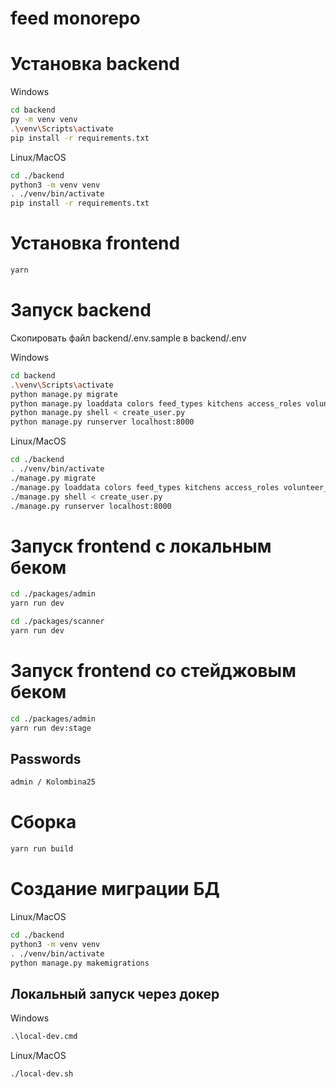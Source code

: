 # feed monorepo


# Установка backend
Windows
```bash
cd backend
py -m venv venv
.\venv\Scripts\activate
pip install -r requirements.txt
```

Linux/MacOS
```bash
cd ./backend
python3 -m venv venv
. ./venv/bin/activate
pip install -r requirements.txt
```

# Установка frontend

```bash
yarn
```

# Запуск backend

Скопировать файл backend/.env.sample в backend/.env

Windows
```bash
cd backend
.\venv\Scripts\activate
python manage.py migrate
python manage.py loaddata colors feed_types kitchens access_roles volunteer_roles engagement_roles transports genders statuses direction_types
python manage.py shell < create_user.py
python manage.py runserver localhost:8000
```

Linux/MacOS
```bash
cd ./backend
. ./venv/bin/activate
./manage.py migrate
./manage.py loaddata colors feed_types kitchens access_roles volunteer_roles engagement_roles transports genders statuses direction_types
./manage.py shell < create_user.py
./manage.py runserver localhost:8000
```

# Запуск frontend с локальным беком

```bash
cd ./packages/admin
yarn run dev
```

```bash
cd ./packages/scanner
yarn run dev
```

# Запуск frontend со стейджовым беком

```bash
cd ./packages/admin
yarn run dev:stage
```

## Passwords

```bash
admin / Kolombina25
```

# Сборка

```bash
yarn run build
```

# Создание миграции БД
Linux/MacOS
```bash
cd ./backend
python3 -m venv venv
. ./venv/bin/activate
python manage.py makemigrations
```

## Локальный запуск через докер

Windows
```cmd
.\local-dev.cmd
```
Linux/MacOS
```bash
./local-dev.sh
```
